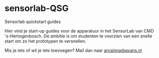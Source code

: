 # sensorlab-QSG
Sensorlab quickstart guides

Hier vind je start-up guides voor de apparatuur in het SensorLab van CMD 's-Hertogenbosch. De ambitie is om studenten te voorzien van een snelle start om zo het prototypen te versnellen.

Mis je iets of wil je iets toevoegen?
Mail dan naar anraijma@avans.nl
